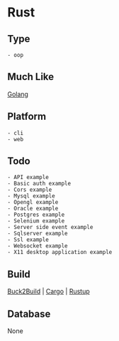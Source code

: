 # Rust

## Type
	- oop
## Much Like
[Golang](GOLANG.md)
## Platform
	- cli
	- web
## Todo
	- API example
	- Basic auth example
	- Cors example
	- Mysql example
	- Opengl example
	- Oracle example
	- Postgres example
	- Selenium example
	- Server side event example
	- Sqlserver example
	- Ssl example
	- Websocket example
	- X11 desktop application example
## Build
[Buck2Build](https://github.com/bearddan2000?tab=repositories&q=rust+buck2build&type=&language=&sort=) | [Cargo](https://github.com/bearddan2000?tab=repositories&q=rust+cargo&type=&language=&sort=) | [Rustup](https://github.com/bearddan2000?tab=repositories&q=rust+rustup&type=&language=&sort=)
## Database
None
